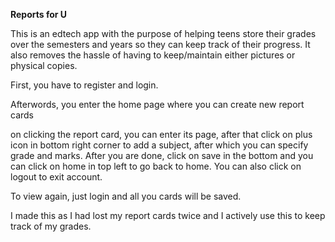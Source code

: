 **Reports for U**

This is an edtech app with the purpose of helping teens store their grades over the semesters and years so they can keep track of their progress. It also removes the hassle of having to keep/maintain either pictures or physical copies.

First, you have to register and login.

Afterwords, you enter the home page where you can create new report cards

on clicking the report card, you can enter its page, after that click on plus icon in bottom right corner to add a subject, after which you can specify grade and marks. After you are done, click on save in the bottom and you can click on home in top left to go back to home. You can also click on logout to exit account.

To view again, just login and all you cards will be saved.

I made this as I had lost my report cards twice and I actively use this to keep track of my grades.
